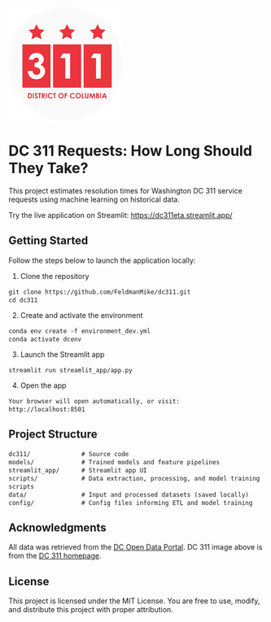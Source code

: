 ![DC Flag](assets/dc_311.png)

# DC 311 Requests: How Long Should They Take?
This project estimates resolution times for Washington DC 311 service requests using machine learning on historical data.

Try the live application on Streamlit: https://dc311eta.streamlit.app/

## Getting Started
Follow the steps below to launch the application locally:
1. Clone the repository
```
git clone https://github.com/FeldmanMike/dc311.git
cd dc311
```
2. Create and activate the environment
```
conda env create -f environment_dev.yml
conda activate dcenv
```
3. Launch the Streamlit app
```
streamlit run streamlit_app/app.py
```
4. Open the app
```
Your browser will open automatically, or visit:
http://localhost:8501
```

## Project Structure
```
dc311/              # Source code
models/             # Trained models and feature pipelines
streamlit_app/      # Streamlit app UI
scripts/            # Data extraction, processing, and model training scripts
data/               # Input and processed datasets (saved locally)
config/             # Config files informing ETL and model training
```

## Acknowledgments
All data was retrieved from the [DC Open Data Portal](https://opendata.dc.gov/). DC 311 image above is from the [DC 311 homepage](https://311.dc.gov/citizen/s/).

## License
This project is licensed under the MIT License. You are free to use, modify, and distribute this project with proper attribution.
